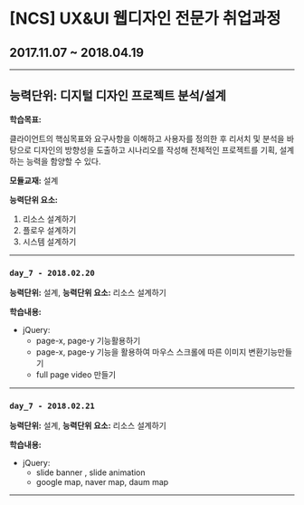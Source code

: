 # [NCS] UX&UI 웹디자인 전문가 취업과정
## 2017.11.07 ~ 2018.04.19

---

## 능력단위:  디지털 디자인 프로젝트 분석/설계

**학습목표:** 

  클라이언트의 핵심목표와 요구사항을 이해하고 사용자를 정의한 후 리서치 및 분석을 바탕으로
  디자인의 방향성을 도출하고 시나리오를 작성해 전체적인 프로젝트를 기획, 설계하는 능력을 함양할 수 있다.

 **모듈교재:** 설계

**능력단위 요소:**

1. 리소스 설계하기
2. 플로우 설계하기
3. 시스템 설계하기

---
### `day_7 - 2018.02.20`

**능력단위:** 설계,    **능력단위 요소:** 리소스 설계하기

**학습내용:**

- jQuery:
  - page-x, page-y 기능활용하기
  - page-x, page-y 기능을 활용하여 마우스 스크롤에 따른 이미지 변환기능만들기
  - full page video 만들기

------

### `day_7 - 2018.02.21`

**능력단위:** 설계,    **능력단위 요소:** 리소스 설계하기

**학습내용:**

- jQuery:
  - slide banner , slide animation
  - google map, naver map, daum map

------

